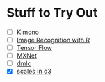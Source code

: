 # Stuff to Try Out
- [ ] [Kimono](https://www.kimonolabs.com/) 
- [ ] [Image Recognition with R](http://flovv.github.io/Image-Recognition/)
- [ ] [Tensor Flow](https://www.tensorflow.org/) 
- [ ] [MXNet](http://mxnet.readthedocs.org/en/latest/) 
- [ ] [dmlc](https://github.com/dmlc)
- [x] [scales in d3](https://medium.com/@mbostock/introducing-d3-scale-61980c51545f#.h5fy1eyix)
